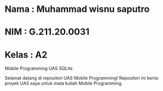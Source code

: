 # Nama : Muhammad wisnu saputro

# NIM : G.211.20.0031

# Kelas : A2

Mobile Programming UAS SQLite

Selamat datang di repositori UAS Mobile Programming! Repositori ini berisi proyek UAS saya untuk mata kuliah Mobile Programming.
